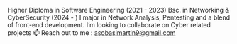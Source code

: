  Higher Diploma in Software Engineering (2021 - 2023)
 Bsc. in Networking & CyberSecurity (2024 - )
 I major  in Network Analysis, Pentesting and  a blend of front-end development.
 I’m looking to collaborate on Cyber related projects
 📫 Reach out to me : asobasimartin9@gmail.com


